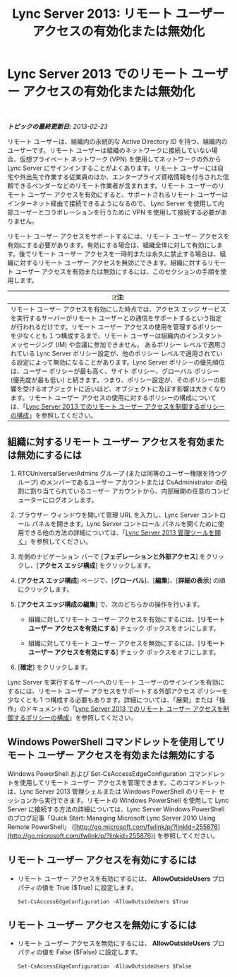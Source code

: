 ﻿---
title: 'Lync Server 2013: リモート ユーザー アクセスの有効化または無効化'
TOCTitle: リモート ユーザー アクセスの有効化または無効化
ms:assetid: cd9d3ddc-4839-457a-86d9-b15413e74002
ms:mtpsurl: https://technet.microsoft.com/ja-jp/library/Gg182586(v=OCS.15)
ms:contentKeyID: 48273601
ms.date: 05/19/2016
mtps_version: v=OCS.15
ms.translationtype: HT
---

# Lync Server 2013 でのリモート ユーザー アクセスの有効化または無効化

 

_**トピックの最終更新日:** 2013-02-23_

リモート ユーザーは、組織内の永続的な Active Directory ID を持つ、組織内のユーザーです。リモート ユーザーは組織のネットワークに接続していない場合、仮想プライベート ネットワーク (VPN) を使用してネットワークの外から Lync Server にサインインすることがよくあります。リモート ユーザーには自宅や外出先で作業する従業員のほか、エンタープライズ資格情報を付与された信頼できるベンダーなどのリモート作業者が含まれます。リモート ユーザーのリモート ユーザー アクセスを有効にすると、サポートされるリモート ユーザーはインターネット経由で接続できるようになるので、 Lync Server を使用して内部ユーザーとコラボレーションを行うために VPN を使用して接続する必要がありません。

リモート ユーザー アクセスをサポートするには、リモート ユーザー アクセスを有効にする必要があります。有効にする場合は、組織全体に対して有効にします。後でリモート ユーザー アクセスを一時的または永久に禁止する場合は、組織に対するリモート ユーザー アクセスを無効にできます。組織に対するリモート ユーザー アクセスを有効または無効にするには、このセクションの手順を使用します。

<table>
<thead>
<tr class="header">
<th><img src="images/Gg412781.note(OCS.15).gif" title="note" alt="note" />注:</th>
</tr>
</thead>
<tbody>
<tr class="odd">
<td>リモート ユーザー アクセスを有効にした時点では、アクセス エッジ サービスを実行するサーバーがリモート ユーザーとの通信をサポートするという指定が行われるだけです。リモート ユーザー アクセスの使用を管理するポリシーを少なくとも 1 つ構成するまで、リモート ユーザーは組織内のインスタント メッセージング (IM) や会議に参加できません。 あるポリシー レベルで適用されている Lync Server ポリシー設定が、他のポリシー レベルで適用されている設定によって無効になることがあります。Lync Server ポリシーの優先順位は、ユーザー ポリシーが最も高く、サイト ポリシー、グローバル ポリシー (優先度が最も低い) と続きます。つまり、ポリシー設定が、そのポリシーの影響を受けるオブジェクトに近いほど、オブジェクトに及ぼす影響は大きくなります。リモート ユーザー アクセスの使用に対するポリシーの構成については、「<a href="lync-server-2013-configure-policies-to-control-remote-user-access.md">Lync Server 2013 でのリモート ユーザー アクセスを制御するポリシーの構成</a>」を参照してください。</td>
</tr>
</tbody>
</table>


## 組織に対するリモート ユーザー アクセスを有効または無効にするには

1.  RTCUniversalServerAdmins グループ (または同等のユーザー権限を持つグループ) のメンバーであるユーザー アカウントまたは CsAdministrator の役割に割り当てられているユーザー アカウントから、内部展開の任意のコンピューターにログオンします。

2.  ブラウザー ウィンドウを開いて管理 URL を入力し、Lync Server コントロール パネルを開きます。Lync Server コントロール パネルを開くために使用できる他の方法の詳細については、「[Lync Server 2013 管理ツールを開く](lync-server-2013-open-lync-server-administrative-tools.md)」を参照してください。

3.  左側のナビゲーション バーで \[**フェデレーションと外部アクセス**\] をクリックし、\[**アクセス エッジ構成**\] をクリックします。

4.  \[**アクセス エッジ構成**\] ページで、\[**グローバル**\]、\[**編集**\]、\[**詳細の表示**\] の順にクリックします。

5.  \[**アクセス エッジ構成の編集**\] で、次のどちらかの操作を行います。
    
      - 組織に対してリモート ユーザー アクセスを有効にするには、\[**リモート ユーザー アクセスを有効にする**\] チェック ボックスをオンにします。
    
      - 組織に対してリモート ユーザー アクセスを無効にするには、\[**リモート ユーザー アクセスを有効にする**\] チェック ボックスをオフにします。

6.  \[**確定**\] をクリックします。

Lync Server を実行するサーバーへのリモート ユーザーのサインインを有効にするには、リモート ユーザー アクセスをサポートする外部アクセス ポリシーを少なくとも 1 つ構成する必要もあります。詳細については、「展開」または「操作」のドキュメントの「[Lync Server 2013 でのリモート ユーザー アクセスを制御するポリシーの構成](lync-server-2013-configure-policies-to-control-remote-user-access.md)」を参照してください。

## Windows PowerShell コマンドレットを使用してリモート ユーザー アクセスを有効または無効にする

Windows PowerShell および Set-CsAccessEdgeConfiguration コマンドレットを使用してリモート ユーザー アクセスを管理できます。このコマンドレットは、Lync Server 2013 管理シェルまたは Windows PowerShell のリモート セッションから実行できます。リモートの Windows PowerShell を使用して Lync Server に接続する方法の詳細については、Lync Server Windows PowerShell のブログ記事「Quick Start: Managing Microsoft Lync Server 2010 Using Remote PowerShell」 ([http://go.microsoft.com/fwlink/p/?linkId=255876](http://go.microsoft.com/fwlink/p/?linkid=255876)) を参照してください。

## リモート ユーザー アクセスを有効にするには

  - リモート ユーザー アクセスを有効にするには、 **AllowOutsideUsers** プロパティの値を True ($True) に設定します。
    
        Set-CsAccessEdgeConfiguration -AllowOutsideUsers $True

## リモート ユーザー アクセスを無効にするには

  - リモート ユーザー アクセスを無効にするには、 **AllowOutsideUsers** プロパティの値を False ($False) に設定します。
    
        Set-CsAccessEdgeConfiguration -AllowOutsideUsers $False

